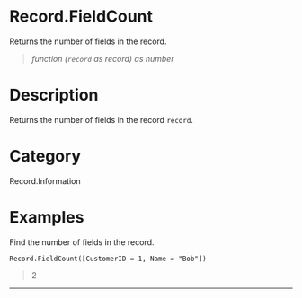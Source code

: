 # Record.FieldCount
Returns the number of fields in the record.
> _function (<code>record</code> as record) as number_

# Description 
Returns the number of fields in the record <code>record</code>.
# Category 
Record.Information
# Examples 
Find the number of fields in the record.
```
Record.FieldCount([CustomerID = 1, Name = "Bob"])
```
> 2

***
